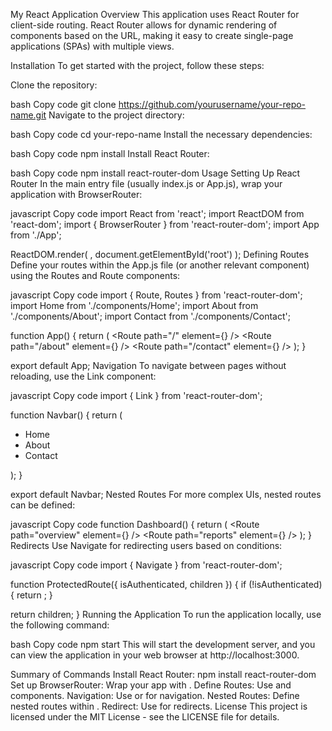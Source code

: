 My React Application
Overview
This application uses React Router for client-side routing. React Router allows for dynamic rendering of components based on the URL, making it easy to create single-page applications (SPAs) with multiple views.

Installation
To get started with the project, follow these steps:

Clone the repository:

bash
Copy code
git clone https://github.com/yourusername/your-repo-name.git
Navigate to the project directory:

bash
Copy code
cd your-repo-name
Install the necessary dependencies:

bash
Copy code
npm install
Install React Router:

bash
Copy code
npm install react-router-dom
Usage
Setting Up React Router
In the main entry file (usually index.js or App.js), wrap your application with BrowserRouter:

javascript
Copy code
import React from 'react';
import ReactDOM from 'react-dom';
import { BrowserRouter } from 'react-router-dom';
import App from './App';

ReactDOM.render(
  <BrowserRouter>
    <App />
  </BrowserRouter>,
  document.getElementById('root')
);
Defining Routes
Define your routes within the App.js file (or another relevant component) using the Routes and Route components:

javascript
Copy code
import { Route, Routes } from 'react-router-dom';
import Home from './components/Home';
import About from './components/About';
import Contact from './components/Contact';

function App() {
  return (
    <Routes>
      <Route path="/" element={<Home />} />
      <Route path="/about" element={<About />} />
      <Route path="/contact" element={<Contact />} />
    </Routes>
  );
}

export default App;
Navigation
To navigate between pages without reloading, use the Link component:

javascript
Copy code
import { Link } from 'react-router-dom';

function Navbar() {
  return (
    <nav>
      <ul>
        <li><Link to="/">Home</Link></li>
        <li><Link to="/about">About</Link></li>
        <li><Link to="/contact">Contact</Link></li>
      </ul>
    </nav>
  );
}

export default Navbar;
Nested Routes
For more complex UIs, nested routes can be defined:

javascript
Copy code
function Dashboard() {
  return (
    <Routes>
      <Route path="overview" element={<Overview />} />
      <Route path="reports" element={<Reports />} />
    </Routes>
  );
}
Redirects
Use Navigate for redirecting users based on conditions:

javascript
Copy code
import { Navigate } from 'react-router-dom';

function ProtectedRoute({ isAuthenticated, children }) {
  if (!isAuthenticated) {
    return <Navigate to="/login" replace />;
  }

  return children;
}
Running the Application
To run the application locally, use the following command:

bash
Copy code
npm start
This will start the development server, and you can view the application in your web browser at http://localhost:3000.

Summary of Commands
Install React Router: npm install react-router-dom
Set up BrowserRouter: Wrap your app with <BrowserRouter>.
Define Routes: Use <Routes> and <Route> components.
Navigation: Use <Link> or <NavLink> for navigation.
Nested Routes: Define nested routes within <Routes>.
Redirect: Use <Navigate> for redirects.
License
This project is licensed under the MIT License - see the LICENSE file for details.